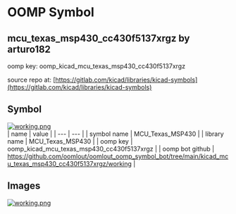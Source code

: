 # OOMP Symbol  
## mcu_texas_msp430_cc430f5137xrgz  by arturo182  
  
oomp key: oomp_kicad_mcu_texas_msp430_cc430f5137xrgz  
  
source repo at: [https://gitlab.com/kicad/libraries/kicad-symbols](https://gitlab.com/kicad/libraries/kicad-symbols)  
## Symbol  
  
[![working.png](working_600.png)](working.png)  
| name | value | 
| --- | --- | 
| symbol name | MCU_Texas_MSP430 | 
| library name | MCU_Texas_MSP430 | 
| oomp key | oomp_kicad_mcu_texas_msp430_cc430f5137xrgz | 
| oomp bot github | https://github.com/oomlout/oomlout_oomp_symbol_bot/tree/main/kicad_mcu_texas_msp430_cc430f5137xrgz/working | 
## Images  
  
[![working.png](working_140.png)](working.png)  
